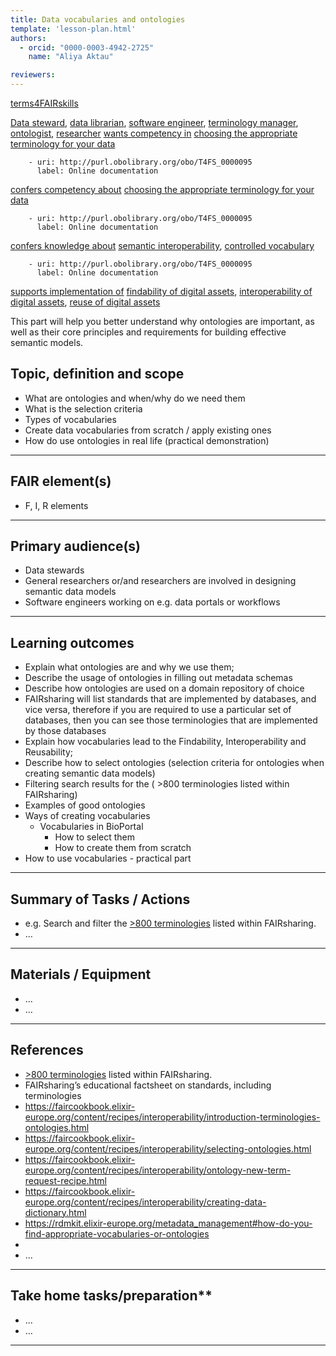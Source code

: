 ```yaml
---
title: Data vocabularies and ontologies
template: 'lesson-plan.html'
authors:
  - orcid: "0000-0003-4942-2725"
    name: "Aliya Aktau"

reviewers:
--- 
```


[terms4FAIRskills](https://terms4fairskills.github.io/)

[Data steward](http://purl.obolibrary.org/obo/T4FS_0000178), [data librarian](http://purl.obolibrary.org/obo/T4FS_0000202), [software engineer](http://purl.obolibrary.org/obo/TF4S_0000569), [terminology manager](http://purl.obolibrary.org/obo/TF4S_0000568), [ontologist](http://purl.obolibrary.org/obo/TF4S_0000567), [researcher](http://purl.obolibrary.org/obo/T4FS_0000220) [wants competency in](http://purl.obolibrary.org/obo/T4FS_0000558) [choosing the appropriate terminology for your data](http://purl.obolibrary.org/obo/T4FS_0000294)


        - uri: http://purl.obolibrary.org/obo/T4FS_0000095
          label: Online documentation
 [confers competency about](http://purl.obolibrary.org/obo/T4FS_0000554) [choosing the appropriate terminology for your data](http://purl.obolibrary.org/obo/T4FS_0000294)


        - uri: http://purl.obolibrary.org/obo/T4FS_0000095
          label: Online documentation
 [confers knowledge about](http://purl.obolibrary.org/obo/T4FS_0000555) [semantic interoperability](http://purl.obolibrary.org/obo/T4FS_0000188), [controlled vocabulary](http://purl.obolibrary.org/obo/T4FS_0000335)


        - uri: http://purl.obolibrary.org/obo/T4FS_0000095
          label: Online documentation
 [supports implementation of](http://purl.obolibrary.org/obo/T4FS_0000560) [findability of digital assets](http://purl.obolibrary.org/obo/T4FS_0000248), [interoperability of digital assets](http://purl.obolibrary.org/obo/T4FS_0000014), [reuse of digital assets](http://purl.obolibrary.org/obo/T4FS_0000170)



This part will help you better understand why ontologies are important, as well as their core principles and requirements for building effective semantic models.
 

## Topic, definition and scope



* What are ontologies and when/why  do we need them
* What is the selection criteria
* Types of vocabularies
* Create data vocabularies from scratch / apply existing ones
* How do use ontologies in real life (practical demonstration)


---

## FAIR element(s)



* F, I, R elements


---

## Primary audience(s)



* Data stewards
* General researchers or/and researchers are involved in designing semantic data models
* Software engineers working on e.g. data portals or workflows


---

## Learning outcomes



* Explain what ontologies are and why we use them;
* Describe the usage of ontologies in filling out metadata schemas 
* Describe how ontologies are used on a domain repository of choice
* FAIRsharing will list standards that are implemented by databases, and vice versa, therefore if you are required to use a particular set of databases, then you can see those terminologies that are implemented by those databases
* Explain how vocabularies lead to the Findability, Interoperability and Reusability;
* Describe how to select ontologies (selection criteria for ontologies when creating semantic data models)
* Filtering search results for the  ( >800 terminologies listed within FAIRsharing)
* Examples of good ontologies
* Ways of creating vocabularies 
    * Vocabularies in BioPortal
        * How to select them
        * How to create them from scratch
* How to use vocabularies - practical part


---

## Summary of Tasks / Actions



* e.g. Search and filter the [>800 terminologies](https://fairsharing.org/search?fairsharingRegistry=Standard&recordType=terminology_artefact&page=1) listed within FAIRsharing.
* …


---

## Materials / Equipment



* …
* …


---

## References



* [>800 terminologies](https://fairsharing.org/search?fairsharingRegistry=Standard&recordType=terminology_artefact&page=1) listed within FAIRsharing.
* FAIRsharing’s educational factsheet on standards, including terminologies
* https://faircookbook.elixir-europe.org/content/recipes/interoperability/introduction-terminologies-ontologies.html
* https://faircookbook.elixir-europe.org/content/recipes/interoperability/selecting-ontologies.html
* https://faircookbook.elixir-europe.org/content/recipes/interoperability/ontology-new-term-request-recipe.html
* https://faircookbook.elixir-europe.org/content/recipes/interoperability/creating-data-dictionary.html
* https://rdmkit.elixir-europe.org/metadata_management#how-do-you-find-appropriate-vocabularies-or-ontologies
* 
* …


---

## Take home tasks/preparation**



* …
* …


---



